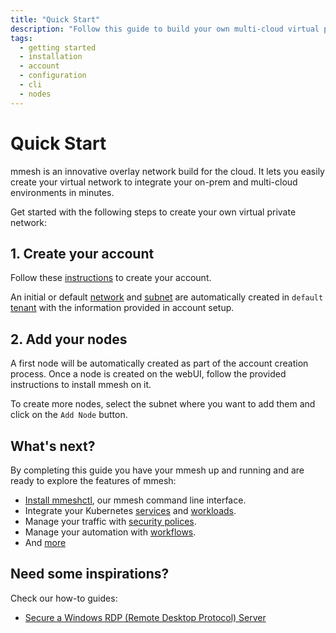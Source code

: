 ```yaml
---
title: "Quick Start"
description: "Follow this guide to build your own multi-cloud virtual private topology and integrate your on-prem and multi-cloud environments in minutes."
tags:
  - getting started
  - installation
  - account
  - configuration
  - cli
  - nodes
---
```


# Quick Start

mmesh is an innovative overlay network build for the cloud. It lets you easily create your virtual network to integrate your on-prem and multi-cloud environments in minutes.

Get started with the following steps to create your own virtual private network:

## 1. Create your account

Follow these [instructions](account.md#create-a-new-account) to create your account.

An initial or default [network](topology.md#network) and [subnet](topology.md#subnet) are automatically created in `default` [tenant](topology.md#tenant) with the information provided in account setup.

## 2. Add your nodes

A first node will be automatically created as part of the account creation process. Once a node is created on the webUI, follow the provided instructions to install mmesh on it.

To create more nodes, select the subnet where you want to add them and click on the `Add Node` button.



## What's next?

By completing this guide you have your mmesh up and running and are ready to explore the features of mmesh:

- [Install mmeshctl](cli-install.md), our mmesh command line interface.
- Integrate your Kubernetes [services](k8s-services.md) and [workloads](k8s-pods.md).
- Manage your traffic with [security polices](network-security.md#security-policies).
- Manage your automation with [workflows](automation.md).
- And [more](../features/index.md)

## Need some inspirations?

Check our how-to guides:

- [Secure a Windows RDP (Remote Desktop Protocol) Server](secure-win-rdp.md)

